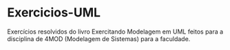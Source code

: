 # Exercicios-UML
Exercícios resolvidos do livro Exercitando Modelagem em UML feitos para a disciplina de 4MOD (Modelagem de Sistemas) para a faculdade. 
